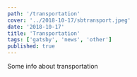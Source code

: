 ```yaml
---
path: '/transportation'
cover: '../2018-10-17/sbtransport.jpeg'
date: '2018-10-17'
title: 'Transportation'
tags: ['gatsby', 'news', 'other']
published: true
---
```


Some info about transportation
